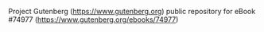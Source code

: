 Project Gutenberg (https://www.gutenberg.org) public repository for
eBook #74977 (https://www.gutenberg.org/ebooks/74977)
